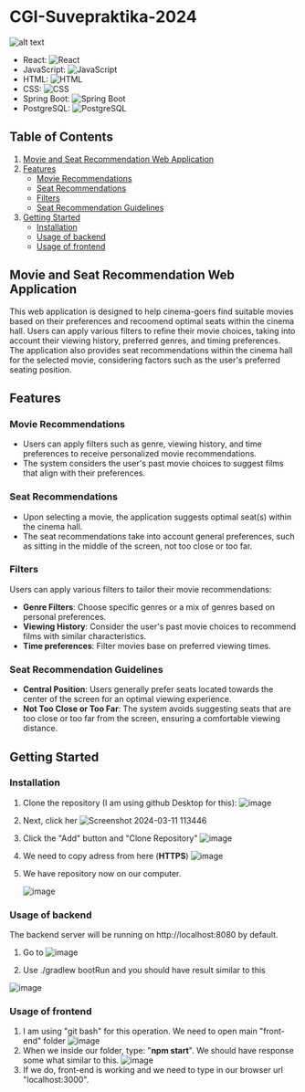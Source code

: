 # CGI-Suvepraktika-2024

![alt text](https://www.bvrla.co.uk/static/07e2b2b4-cbab-4643-bc6cfc2048faba43/org_logo_5666da568e66e32d191455783ea1a05a_4a7c7e45a350/CGIlogocolorrgb.png)

- React: ![React](https://img.shields.io/badge/-React-61DAFB?logo=react&logoColor=white&style=flat)
- JavaScript: ![JavaScript](https://img.shields.io/badge/-JavaScript-F7DF1E?logo=javascript&logoColor=black&style=flat)
- HTML: ![HTML](https://img.shields.io/badge/-HTML5-E34F26?logo=html5&logoColor=white&style=flat)
- CSS: ![CSS](https://img.shields.io/badge/-CSS3-1572B6?logo=css3&logoColor=white&style=flat)
- Spring Boot: ![Spring Boot](https://img.shields.io/badge/-Spring%20Boot-6DB33F?logo=spring-boot&logoColor=white&style=flat)
- PostgreSQL: ![PostgreSQL](https://img.shields.io/badge/-PostgreSQL-336791?logo=postgresql&logoColor=white&style=flat)


## Table of Contents

1. [Movie and Seat Recommendation Web Application](#movie-and-seat-recommendation-web-application)
2. [Features](#features) 
    - [Movie Recommendations](#movie-recommendations)
    - [Seat Recommendations](#seat-recommendations)
    - [Filters](#filters)
    - [Seat Recommendation Guidelines](#seat-recommendation-guidelines)
3. [Getting Started](#getting-started)
    - [Installation](#installation)
    - [Usage of backend](#usage-of-backend)
    - [Usage of frontend](#usage-of-frontend)

## Movie and Seat Recommendation Web Application

This web application is designed to help cinema-goers find suitable movies based on their preferences and recoomend optimal seats within the cinema hall. Users can apply various filters to refine their movie choices, taking into account their viewing history, preferred genres, and timing preferences. The application also provides seat recommendations within the cinema hall for the selected movie, considering factors such as the user's preferred seating position.
## Features

### Movie Recommendations
* Users can apply filters such as genre, viewing history, and time preferences to receive personalized movie recommendations.
* The system considers the user's past movie choices to suggest films that align with their preferences.

### Seat Recommendations
* Upon selecting a movie, the application suggests optimal seat(s) within the cinema hall.
* The seat recommendations take into account general preferences, such as sitting in the middle of the screen, not too close or too far.

### Filters

Users can apply various filters to tailor their movie recommendations:

* **Genre Filters**: Choose specific genres or a mix of genres based on personal preferences.
* **Viewing History**: Consider the user's past movie choices to recommend films with similar characteristics.
* **Time preferences**: Filter movies base on preferred viewing times.

### Seat Recommendation Guidelines

* **Central Position**: Users generally prefer seats located towards the center of the screen for an optimal viewing experience.
* **Not Too Close or Too Far**: The system avoids suggesting seats that are too close or too far from the screen, ensuring a comfortable viewing distance.
## Getting Started
### Installation

1. Clone the repository (I am using github Desktop for this):
   ![image](https://github.com/Vladislp/CGI-Suvepraktika-2024/assets/42935979/e90072cb-a00b-41bc-a2d9-b793a750b975)
2. Next, click her
   ![Screenshot 2024-03-11 113446](https://github.com/Vladislp/CGI-Suvepraktika-2024/assets/42935979/8b8f472d-c3b7-4d2f-89d1-6a0c3a511fcd)
3. Click the "Add" button and "Clone Repository"
   ![image](https://github.com/Vladislp/CGI-Suvepraktika-2024/assets/42935979/1780a94c-fe00-4462-a660-cfa2616158dd)
4. We need to copy adress from here (**HTTPS**)
   ![image](https://github.com/Vladislp/CGI-Suvepraktika-2024/assets/42935979/4a2b322b-8a77-4010-8d9b-cb5102fbbd2f)
5. We have repository now on our computer.

   ![image](https://github.com/Vladislp/CGI-Suvepraktika-2024/assets/42935979/3fdd31f1-fc1f-4749-9d34-cc0729477841)

### Usage of backend
The backend server will be running on http://localhost:8080 by default.
1) Go to ![image](https://github.com/Vladislp/CGI-Suvepraktika-2024/assets/42935979/a9a5d2fc-d6d1-4412-a9ee-fdda2bf93f25)

2) Use ./gradlew bootRun and you should have result similar to this

![image](https://github.com/Vladislp/CGI-Suvepraktika-2024/assets/42935979/dcbf2cd2-0c4d-46b6-9998-8572fc860440)

### Usage of frontend

1. I am using "git bash" for this operation. We need to open main "front-end" folder
   ![image](https://github.com/Vladislp/CGI-Suvepraktika-2024/assets/42935979/6dfa5550-6185-422f-befb-f35da4f9c73e)
2. When we inside our folder, type: "**npm start**". We should have response some what similar to this.
   ![image](https://github.com/Vladislp/CGI-Suvepraktika-2024/assets/42935979/fbf7ed62-0a5d-4b47-acd2-55f1c083fffb)
3. If we do, front-end is working and we need to type in our browser url "localhost:3000".




